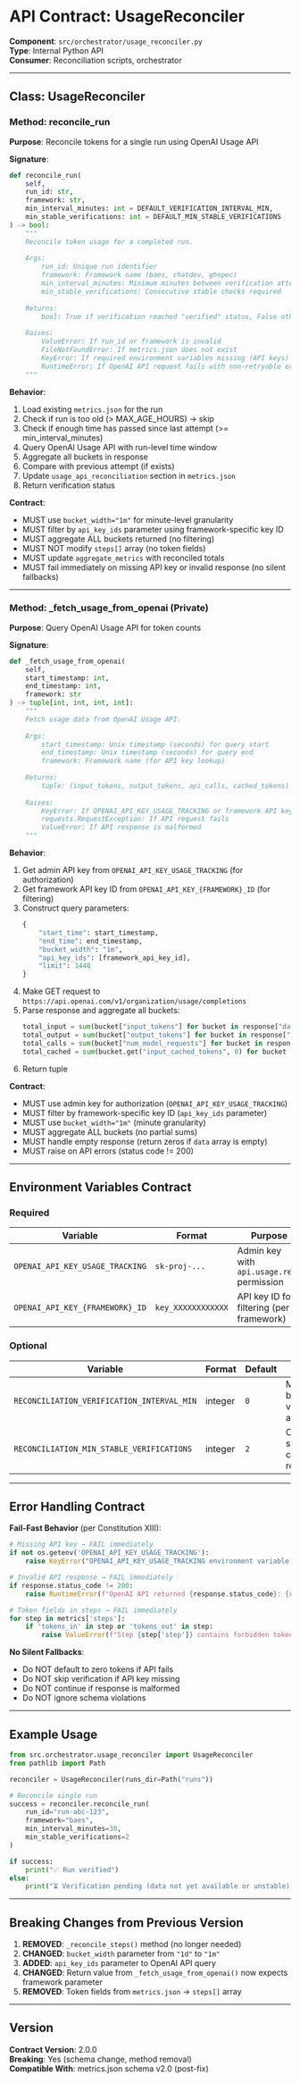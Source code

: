 # API Contract: UsageReconciler

**Component**: `src/orchestrator/usage_reconciler.py`  
**Type**: Internal Python API  
**Consumer**: Reconciliation scripts, orchestrator

---

## Class: UsageReconciler

### Method: reconcile_run

**Purpose**: Reconcile tokens for a single run using OpenAI Usage API

**Signature**:
```python
def reconcile_run(
    self,
    run_id: str,
    framework: str,
    min_interval_minutes: int = DEFAULT_VERIFICATION_INTERVAL_MIN,
    min_stable_verifications: int = DEFAULT_MIN_STABLE_VERIFICATIONS
) -> bool:
    """
    Reconcile token usage for a completed run.
    
    Args:
        run_id: Unique run identifier
        framework: Framework name (baes, chatdev, ghspec)
        min_interval_minutes: Minimum minutes between verification attempts
        min_stable_verifications: Consecutive stable checks required
        
    Returns:
        bool: True if verification reached "verified" status, False otherwise
        
    Raises:
        ValueError: If run_id or framework is invalid
        FileNotFoundError: If metrics.json does not exist
        KeyError: If required environment variables missing (API keys)
        RuntimeError: If OpenAI API request fails with non-retryable error
    """
```

**Behavior**:
1. Load existing `metrics.json` for the run
2. Check if run is too old (> MAX_AGE_HOURS) → skip
3. Check if enough time has passed since last attempt (>= min_interval_minutes)
4. Query OpenAI Usage API with run-level time window
5. Aggregate all buckets in response
6. Compare with previous attempt (if exists)
7. Update `usage_api_reconciliation` section in `metrics.json`
8. Return verification status

**Contract**:
- MUST use `bucket_width="1m"` for minute-level granularity
- MUST filter by `api_key_ids` parameter using framework-specific key ID
- MUST aggregate ALL buckets returned (no filtering)
- MUST NOT modify `steps[]` array (no token fields)
- MUST update `aggregate_metrics` with reconciled totals
- MUST fail immediately on missing API key or invalid response (no silent fallbacks)

---

### Method: _fetch_usage_from_openai (Private)

**Purpose**: Query OpenAI Usage API for token counts

**Signature**:
```python
def _fetch_usage_from_openai(
    self,
    start_timestamp: int,
    end_timestamp: int,
    framework: str
) -> tuple[int, int, int, int]:
    """
    Fetch usage data from OpenAI Usage API.
    
    Args:
        start_timestamp: Unix timestamp (seconds) for query start
        end_timestamp: Unix timestamp (seconds) for query end
        framework: Framework name (for API key lookup)
        
    Returns:
        tuple: (input_tokens, output_tokens, api_calls, cached_tokens)
        
    Raises:
        KeyError: If OPENAI_API_KEY_USAGE_TRACKING or framework API key ID not in environment
        requests.RequestException: If API request fails
        ValueError: If API response is malformed
    """
```

**Behavior**:
1. Get admin API key from `OPENAI_API_KEY_USAGE_TRACKING` (for authorization)
2. Get framework API key ID from `OPENAI_API_KEY_{FRAMEWORK}_ID` (for filtering)
3. Construct query parameters:
   ```python
   {
       "start_time": start_timestamp,
       "end_time": end_timestamp,
       "bucket_width": "1m",
       "api_key_ids": [framework_api_key_id],
       "limit": 1440
   }
   ```
4. Make GET request to `https://api.openai.com/v1/organization/usage/completions`
5. Parse response and aggregate all buckets:
   ```python
   total_input = sum(bucket["input_tokens"] for bucket in response["data"])
   total_output = sum(bucket["output_tokens"] for bucket in response["data"])
   total_calls = sum(bucket["num_model_requests"] for bucket in response["data"])
   total_cached = sum(bucket.get("input_cached_tokens", 0) for bucket in response["data"])
   ```
6. Return tuple

**Contract**:
- MUST use admin key for authorization (`OPENAI_API_KEY_USAGE_TRACKING`)
- MUST filter by framework-specific key ID (`api_key_ids` parameter)
- MUST use `bucket_width="1m"` (minute granularity)
- MUST aggregate ALL buckets (no partial sums)
- MUST handle empty response (return zeros if `data` array is empty)
- MUST raise on API errors (status code != 200)

---

## Environment Variables Contract

### Required

| Variable | Format | Purpose | Validation |
|----------|--------|---------|------------|
| `OPENAI_API_KEY_USAGE_TRACKING` | `sk-proj-...` | Admin key with `api.usage.read` permission | Must exist, fail if missing |
| `OPENAI_API_KEY_{FRAMEWORK}_ID` | `key_XXXXXXXXXXXX` | API key ID for filtering (per framework) | Must exist, fail if missing |

### Optional

| Variable | Format | Default | Purpose |
|----------|--------|---------|---------|
| `RECONCILIATION_VERIFICATION_INTERVAL_MIN` | integer | `0` | Minutes between verification attempts |
| `RECONCILIATION_MIN_STABLE_VERIFICATIONS` | integer | `2` | Consecutive stable checks required |

---

## Error Handling Contract

**Fail-Fast Behavior** (per Constitution XIII):

```python
# Missing API key → FAIL immediately
if not os.getenv('OPENAI_API_KEY_USAGE_TRACKING'):
    raise KeyError("OPENAI_API_KEY_USAGE_TRACKING environment variable required")

# Invalid API response → FAIL immediately
if response.status_code != 200:
    raise RuntimeError(f"OpenAI API returned {response.status_code}: {response.text}")

# Token fields in steps → FAIL immediately
for step in metrics['steps']:
    if 'tokens_in' in step or 'tokens_out' in step:
        raise ValueError(f"Step {step['step']} contains forbidden token fields")
```

**No Silent Fallbacks**:
- Do NOT default to zero tokens if API fails
- Do NOT skip verification if API key missing
- Do NOT continue if response is malformed
- Do NOT ignore schema violations

---

## Example Usage

```python
from src.orchestrator.usage_reconciler import UsageReconciler
from pathlib import Path

reconciler = UsageReconciler(runs_dir=Path("runs"))

# Reconcile single run
success = reconciler.reconcile_run(
    run_id="run-abc-123",
    framework="baes",
    min_interval_minutes=30,
    min_stable_verifications=2
)

if success:
    print("✅ Run verified")
else:
    print("⏳ Verification pending (data not yet available or unstable)")
```

---

## Breaking Changes from Previous Version

1. **REMOVED**: `_reconcile_steps()` method (no longer needed)
2. **CHANGED**: `bucket_width` parameter from `"1d"` to `"1m"`
3. **ADDED**: `api_key_ids` parameter to OpenAI API query
4. **CHANGED**: Return value from `_fetch_usage_from_openai()` now expects framework parameter
5. **REMOVED**: Token fields from `metrics.json` → `steps[]` array

---

## Version

**Contract Version**: 2.0.0  
**Breaking**: Yes (schema change, method removal)  
**Compatible With**: metrics.json schema v2.0 (post-fix)
